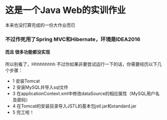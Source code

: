 # 这是一个Java Web的实训作业
  本来也没打算完成的一份大作业而已
### 不过作死用了Spring MVC和Hibernate，环境是IDEA2016
#### 而且 很多功能都没实现
  所以别看了，Hhhhhhhhh
不过你如果非要尝试运行一下的话，你需要经历以下几个步骤：
* 1 安装Tomcat
* 2 安装MySQL并导入sql文件
* 3 在applicationContext.xml中修改dataSource的相应属性（MySQL用户名及密码）
* 4 在Tomcat的安装目录导入JSTL的基本包jstl.jar和standard.jar
* 5 完工啦！

